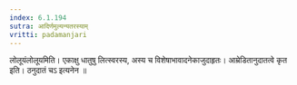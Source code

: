 ```yaml
---
index: 6.1.194
sutra: आदिर्णमुल्यन्यतरस्याम्
vritti: padamanjari
---
```


 लोलूयंलोलूयमिति। एकाक्षु धातुषु लित्स्वरस्य, अस्य च विशेषाभावादनेकाजुदाहृतः। आम्रेडितानुदातत्वे कृत इति। ठनुदातं चऽ इत्यनेन ॥